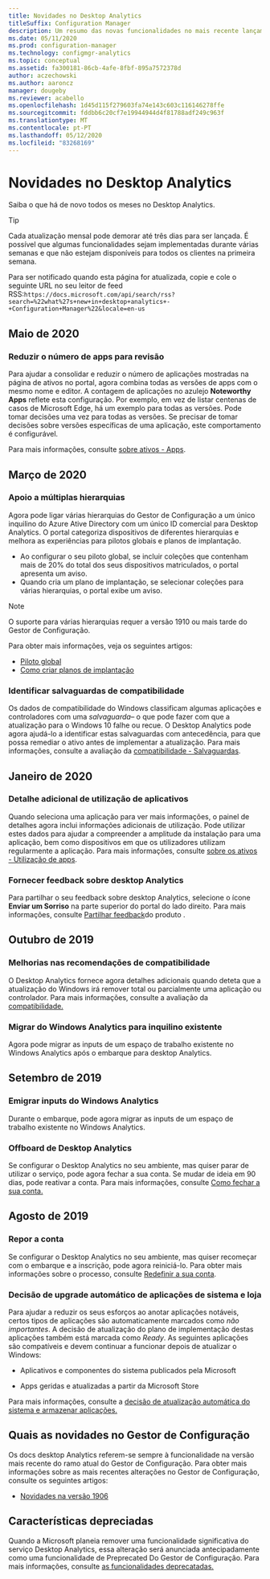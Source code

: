 ```yaml
---
title: Novidades no Desktop Analytics
titleSuffix: Configuration Manager
description: Um resumo das novas funcionalidades no mais recente lançamento mensal do serviço de cloud Desktop Analytics.
ms.date: 05/11/2020
ms.prod: configuration-manager
ms.technology: configmgr-analytics
ms.topic: conceptual
ms.assetid: fa300181-86cb-4afe-8fbf-895a7572378d
author: aczechowski
ms.author: aaroncz
manager: dougeby
ms.reviewer: acabello
ms.openlocfilehash: 1d45d115f279603fa74e143c603c116146278ffe
ms.sourcegitcommit: fddbb6c20cf7e19944944d4f81788adf249c963f
ms.translationtype: MT
ms.contentlocale: pt-PT
ms.lasthandoff: 05/12/2020
ms.locfileid: "83268169"
---
```

# <a name="whats-new-in-desktop-analytics"></a>Novidades no Desktop Analytics

Saiba o que há de novo todos os meses no Desktop Analytics.

> [!TIP]
> Cada atualização mensal pode demorar até três dias para ser lançada. É possível que algumas funcionalidades sejam implementadas durante várias semanas e que não estejam disponíveis para todos os clientes na primeira semana.

Para ser notificado quando esta página for atualizada, copie e cole o seguinte URL no seu leitor de feed RSS:`https://docs.microsoft.com/api/search/rss?search=%22what%27s+new+in+desktop+analytics+-+Configuration+Manager%22&locale=en-us`
<!-- a locale is required for the RSS search string -->

## <a name="may-2020"></a>Maio de 2020

### <a name="reduce-the-number-of-apps-for-review"></a>Reduzir o número de apps para revisão

<!-- 5542186 -->

Para ajudar a consolidar e reduzir o número de aplicações mostradas na página de ativos no portal, agora combina todas as versões de apps com o mesmo nome e editor. A contagem de aplicações no azulejo **Noteworthy Apps** reflete esta configuração. Por exemplo, em vez de listar centenas de casos de Microsoft Edge, há um exemplo para todas as versões. Pode tomar decisões uma vez para todas as versões. Se precisar de tomar decisões sobre versões específicas de uma aplicação, este comportamento é configurável.

Para mais informações, consulte [sobre ativos - Apps](about-assets.md#apps).

## <a name="march-2020"></a>Março de 2020

### <a name="support-for-multiple-hierarchies"></a>Apoio a múltiplas hierarquias

<!-- 4814075, 6079184 -->

Agora pode ligar várias hierarquias do Gestor de Configuração a um único inquilino do Azure Ative Directory com um único ID comercial para Desktop Analytics. O portal categoriza dispositivos de diferentes hierarquias e melhora as experiências para pilotos globais e planos de implantação.

- Ao configurar o seu piloto global, se incluir coleções que contenham mais de 20% do total dos seus dispositivos matriculados, o portal apresenta um aviso.
- Quando cria um plano de implantação, se selecionar coleções para várias hierarquias, o portal exibe um aviso.

> [!NOTE]
> O suporte para várias hierarquias requer a versão 1910 ou mais tarde do Gestor de Configuração.

Para obter mais informações, veja os seguintes artigos:

- [Piloto global](deploy-pilot.md#bkmk_GlobalPilot)
- [Como criar planos de implantação](create-deployment-plans.md)

### <a name="identify-compatibility-safeguards"></a>Identificar salvaguardas de compatibilidade

<!-- 5746559 -->

Os dados de compatibilidade do Windows classificam algumas aplicações e controladores com uma *salvaguarda*– o que pode fazer com que a atualização para o Windows 10 falhe ou recue. O Desktop Analytics pode agora ajudá-lo a identificar estas salvaguardas com antecedência, para que possa remediar o ativo antes de implementar a atualização. Para mais informações, consulte a avaliação da [compatibilidade - Salvaguardas](compat-assessment.md#safeguards).

## <a name="january-2020"></a>Janeiro de 2020

### <a name="additional-app-usage-detail"></a>Detalhe adicional de utilização de aplicativos

<!-- 5533890 -->

Quando seleciona uma aplicação para ver mais informações, o painel de detalhes agora inclui informações adicionais de utilização. Pode utilizar estes dados para ajudar a compreender a amplitude da instalação para uma aplicação, bem como dispositivos em que os utilizadores utilizam regularmente a aplicação. Para mais informações, consulte [sobre os ativos - Utilização de apps](about-assets.md#usage).

### <a name="provide-feedback-on-desktop-analytics"></a>Fornecer feedback sobre desktop Analytics

<!-- 5451636 -->

Para partilhar o seu feedback sobre desktop Analytics, selecione o ícone **Enviar um Sorriso** na parte superior do portal do lado direito. Para mais informações, consulte [Partilhar feedback](get-support.md#bkmk_feedback)do produto .

## <a name="october-2019"></a>Outubro de 2019

### <a name="improvements-to-compatibility-recommendations"></a>Melhorias nas recomendações de compatibilidade

<!-- 3594545 -->

O Desktop Analytics fornece agora detalhes adicionais quando deteta que a atualização do Windows irá remover total ou parcialmente uma aplicação ou controlador. Para mais informações, consulte a avaliação da [compatibilidade.](compat-assessment.md#asset-is-removed-during-upgrade)

### <a name="migrate-from-windows-analytics-to-existing-tenant"></a>Migrar do Windows Analytics para inquilino existente

<!-- 5202803 -->

Agora pode migrar as inputs de um espaço de trabalho existente no Windows Analytics após o embarque para desktop Analytics.

## <a name="september-2019"></a>Setembro de 2019

### <a name="migrate-inputs-from-windows-analytics"></a>Emigrar inputs do Windows Analytics

<!-- 4252663 -->

Durante o embarque, pode agora migrar as inputs de um espaço de trabalho existente no Windows Analytics.

### <a name="offboard-from-desktop-analytics"></a>Offboard de Desktop Analytics

<!-- 4972396 -->

Se configurar o Desktop Analytics no seu ambiente, mas quiser parar de utilizar o serviço, pode agora fechar a sua conta. Se mudar de ideia em 90 dias, pode reativar a conta. Para mais informações, consulte [Como fechar a sua conta.](account-close.md)

## <a name="august-2019"></a>Agosto de 2019

### <a name="reset-your-account"></a>Repor a conta

<!-- 3733897 -->

Se configurar o Desktop Analytics no seu ambiente, mas quiser recomeçar com o embarque e a inscrição, pode agora reiniciá-lo. Para obter mais informações sobre o processo, consulte [Redefinir a sua conta](account-reset.md).

### <a name="automatic-upgrade-decision-of-system-and-store-apps"></a>Decisão de upgrade automático de aplicações de sistema e loja

<!-- 3587232 -->

Para ajudar a reduzir os seus esforços ao anotar aplicações notáveis, certos tipos de aplicações são automaticamente marcados como *não importantes*. A decisão de atualização do plano de implementação destas aplicações também está marcada como *Ready*. As seguintes aplicações são compatíveis e devem continuar a funcionar depois de atualizar o Windows:

- Aplicativos e componentes do sistema publicados pela Microsoft

- Apps geridas e atualizadas a partir da Microsoft Store

Para mais informações, consulte a [decisão de atualização automática do sistema e armazenar aplicações.](about-assets.md#bkmk_plan-autoapp)

## <a name="whats-new-in-configuration-manager"></a>Quais as novidades no Gestor de Configuração

Os docs desktop Analytics referem-se sempre à funcionalidade na versão mais recente do ramo atual do Gestor de Configuração. Para obter mais informações sobre as mais recentes alterações no Gestor de Configuração, consulte os seguintes artigos:

<!-- - [What's new in version 1910](../core/plan-design/changes/whats-new-in-version-1910.md#bkmk_da) -->

- [Novidades na versão 1906](../core/plan-design/changes/whats-new-in-version-1906.md#bkmk_da)

## <a name="deprecated-features"></a>Características depreciadas

Quando a Microsoft planeia remover uma funcionalidade significativa do serviço Desktop Analytics, essa alteração será anunciada antecipadamente como uma funcionalidade de Preprecated Do Gestor de Configuração. Para mais informações, consulte [as funcionalidades deprecatadas.](../core/plan-design/changes/deprecated/removed-and-deprecated-cmfeatures.md#deprecated-features)
